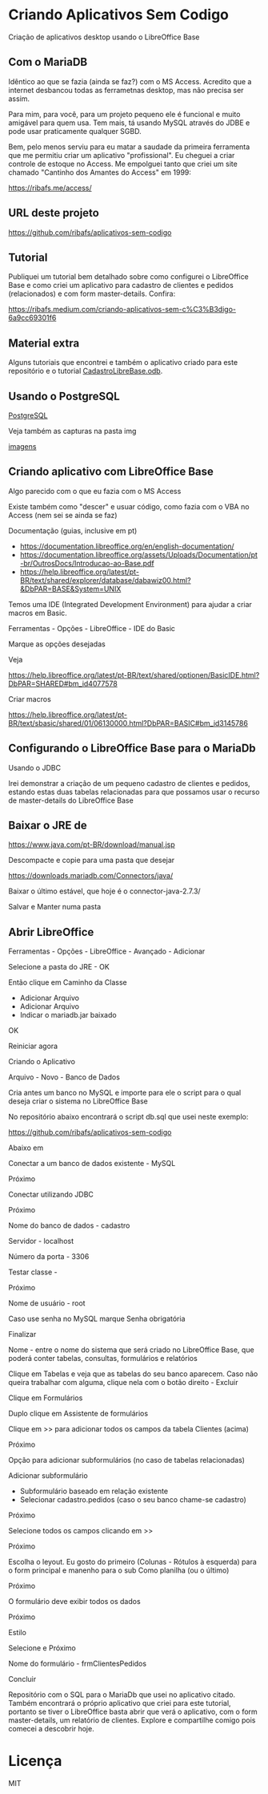 # Criando Aplicativos Sem Codigo
Criação de aplicativos desktop usando o LibreOffice Base

## Com o MariaDB

Idêntico ao que se fazia (ainda se faz?) com o MS Access. Acredito que a internet desbancou todas as ferrametnas desktop, mas não precisa ser assim. 

Para mim, para você, para um projeto pequeno ele é funcional e muito amigável para quem usa. Tem mais, tá usando MySQL através do JDBE e pode usar praticamente qualquer SGBD.

Bem, pelo menos serviu para eu matar a saudade da primeira ferramenta que me permitiu criar um aplicativo "profissional". Eu cheguei a criar controle de estoque no Access. Me empolguei tanto que criei um site chamado "Cantinho dos Amantes do Access" em 1999:

https://ribafs.me/access/

## URL deste projeto

https://github.com/ribafs/aplicativos-sem-codigo

## Tutorial

Publiquei um tutorial bem detalhado sobre como configurei o LibreOffice Base e como criei um aplicativo para cadastro de clientes e pedidos (relacionados) e com form master-details. Confira:

https://ribafs.medium.com/criando-aplicativos-sem-c%C3%B3digo-6a9cc69301f6

## Material extra
Alguns tutoriais que encontrei e também o aplicativo criado para este repositório e o tutorial [CadastroLibreBase.odb](CadastroLibreBase.odb).

## Usando o PostgreSQL

[PostgreSQL](PostgreSQL.md)

Veja também as capturas na pasta img

[imagens](img)

## Criando aplicativo com LibreOffice Base

Algo parecido com o que eu fazia com o MS Access

Existe também como "descer" e usuar código, como fazia com o VBA no Access (nem sei se ainda se faz)

Documentação (guias, inclusive em pt)

- https://documentation.libreoffice.org/en/english-documentation/
- https://documentation.libreoffice.org/assets/Uploads/Documentation/pt-br/OutrosDocs/Introducao-ao-Base.pdf
- https://help.libreoffice.org/latest/pt-BR/text/shared/explorer/database/dabawiz00.html?&DbPAR=BASE&System=UNIX

Temos uma IDE (Integrated Development Environment) para ajudar a criar macros em Basic.

Ferramentas - Opções - LibreOffice - IDE do Basic

Marque as opções desejadas

Veja

https://help.libreoffice.org/latest/pt-BR/text/shared/optionen/BasicIDE.html?DbPAR=SHARED#bm_id4077578

Criar macros

https://help.libreoffice.org/latest/pt-BR/text/sbasic/shared/01/06130000.html?DbPAR=BASIC#bm_id3145786


## Configurando o LibreOffice Base para o MariaDb

Usando o JDBC

Irei demonstrar a criação de um pequeno cadastro de clientes e pedidos, estando estas duas tabelas relacionadas para que possamos usar o recurso de master-details do LibreOffice Base

## Baixar o JRE de

https://www.java.com/pt-BR/download/manual.jsp

Descompacte e copie para uma pasta que desejar

https://downloads.mariadb.com/Connectors/java/

Baixar o último estável, que hoje é o connector-java-2.7.3/

Salvar e Manter numa pasta

## Abrir LibreOffice

Ferramentas - Opções - LibreOffice - Avançado - Adicionar

Selecione a pasta do JRE - OK

Então clique em Caminho da Classe

- Adicionar Arquivo
- Adicionar Arquivo
- Indicar o mariadb.jar baixado

OK

Reiniciar agora

Criando o Aplicativo

Arquivo - Novo - Banco de Dados

Cria antes um banco no MySQL e importe para ele o script para o qual deseja criar o sistema no LibreOffice Base

No repositório abaixo encontrará o script db.sql que usei neste exemplo:

https://github.com/ribafs/aplicativos-sem-codigo

Abaixo em

Conectar a um banco de dados existente - MySQL

Próximo

Conectar utilizando JDBC

Próximo

Nome do banco de dados - cadastro

Servidor - localhost

Número da porta - 3306

Testar classe -

Próximo

Nome de usuário - root

Caso use senha no MySQL marque Senha obrigatória

Finalizar

Nome - entre o nome do sistema que será criado no LibreOffice Base, que poderá conter tabelas, consultas, formulários e relatórios

Clique em Tabelas e veja que as tabelas do seu banco aparecem. Caso não queira trabalhar com alguma, clique nela com o botão direito - Excluir

Clique em Formulários

Duplo clique em Assistente de formulários

Clique em >> para adicionar todos os campos da tabela Clientes (acima)

Próximo

Opção para adicionar subformulários (no caso de tabelas relacionadas)

Adicionar subformulário
- Subformulário baseado em relação existente
- Selecionar cadastro.pedidos (caso o seu banco chame-se cadastro)

Próximo

Selecione todos os campos clicando em >>

Próximo

Escolha o leyout. Eu gosto do primeiro (Colunas - Rótulos à esquerda) para o form principal e manenho para o sub Como planilha (ou o último)

Próximo

O formulário deve exibir todos os dados

Próximo

Estilo

Selecione e Próximo

Nome do formulário - frmClientesPedidos

Concluir

Repositório com o SQL para o MariaDb que usei no aplicativo citado. Também encontrará o próprio aplicativo que criei para este tutorial, portanto se tiver o LibreOffice basta abrir que verá o aplicativo, com o form master-details, um relatório de clientes. Explore e compartilhe comigo pois comecei a descobrir hoje.

# Licença

MIT
